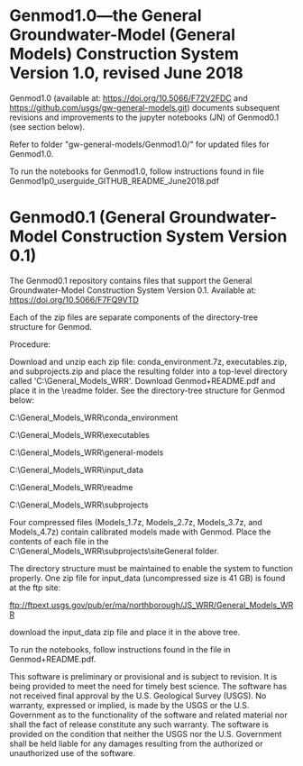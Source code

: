 # Genmod1.0—the General Groundwater-Model (General Models) Construction System Version 1.0, revised June 2018

Genmod1.0 (available at: https://doi.org/10.5066/F72V2FDC and https://github.com/usgs/gw-general-models.git) documents subsequent revisions and improvements to the jupyter notebooks (JN) of Genmod0.1 (see section below). 

Refer to folder "gw-general-models/Genmod1.0/" for updated files for Genmod1.0.

To run the notebooks for Genmod1.0, follow instructions found in file Genmod1p0_userguide_GITHUB_README_June2018.pdf

# Genmod0.1 (General Groundwater-Model Construction System Version 0.1)

The Genmod0.1 repository contains files that support the General Groundwater-Model Construction System Version 0.1. Available at: https://doi.org/10.5066/F7FQ9VTD

Each of the zip files are separate components of the directory-tree structure for Genmod.

Procedure:

Download and unzip each zip file: conda_environment.7z, executables.zip, and subprojects.zip and place the resulting folder into a top-level directory called 'C:\General_Models_WRR'. Download Genmod+README.pdf and place it in the \readme folder. See the directory-tree structure for Genmod below:

C:\General_Models_WRR\conda_environment

C:\General_Models_WRR\executables

C:\General_Models_WRR\general-models

C:\General_Models_WRR\input_data

C:\General_Models_WRR\readme

C:\General_Models_WRR\subprojects

Four compressed files (Models_1.7z, Models_2.7z, Models_3.7z, and Models_4.7z) contain calibrated models made with Genmod. Place the contents of each file in the C:\General_Models_WRR\subprojects\siteGeneral folder.

The directory structure must be maintained to enable the system to function properly. One zip file for input_data (uncompressed size is 41 GB) is found at the ftp site:

ftp://ftpext.usgs.gov/pub/er/ma/northborough/JS_WRR/General_Models_WRR

download the input_data zip file and place it in the above tree.

To run the notebooks, follow instructions found in the file in Genmod+README.pdf.

This software is preliminary or provisional and is subject to revision. It is being provided to meet the need for timely best science. The software has not received final approval by the U.S. Geological Survey (USGS). No warranty, expressed or implied, is made by the USGS or the U.S. Government as to the functionality of the software and related material nor shall the fact of release constitute any such warranty. The software is provided on the condition that neither the USGS nor the U.S. Government shall be held liable for any damages resulting from the authorized or unauthorized use of the software.

